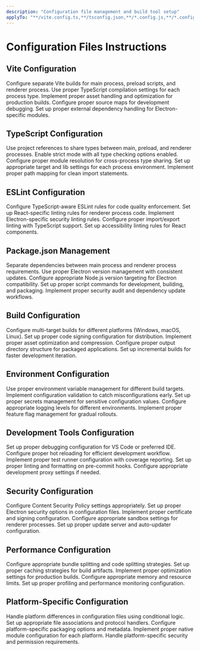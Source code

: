 ```yaml
---
description: "Configuration file management and build tool setup"
applyTo: "**/vite.config.ts,**/tsconfig.json,**/*.config.js,**/*.config.ts,package.json"
---
```


# Configuration Files Instructions

## Vite Configuration

Configure separate Vite builds for main process, preload scripts, and renderer process.
Use proper TypeScript compilation settings for each process type.
Implement proper asset handling and optimization for production builds.
Configure proper source maps for development debugging.
Set up proper external dependency handling for Electron-specific modules.

## TypeScript Configuration

Use project references to share types between main, preload, and renderer processes.
Enable strict mode with all type checking options enabled.
Configure proper module resolution for cross-process type sharing.
Set up appropriate target and lib settings for each process environment.
Implement proper path mapping for clean import statements.

## ESLint Configuration

Configure TypeScript-aware ESLint rules for code quality enforcement.
Set up React-specific linting rules for renderer process code.
Implement Electron-specific security linting rules.
Configure proper import/export linting with TypeScript support.
Set up accessibility linting rules for React components.

## Package.json Management

Separate dependencies between main process and renderer process requirements.
Use proper Electron version management with consistent updates.
Configure appropriate Node.js version targeting for Electron compatibility.
Set up proper script commands for development, building, and packaging.
Implement proper security audit and dependency update workflows.

## Build Configuration

Configure multi-target builds for different platforms (Windows, macOS, Linux).
Set up proper code signing configuration for distribution.
Implement proper asset optimization and compression.
Configure proper output directory structure for packaged applications.
Set up incremental builds for faster development iteration.

## Environment Configuration

Use proper environment variable management for different build targets.
Implement configuration validation to catch misconfigurations early.
Set up proper secrets management for sensitive configuration values.
Configure appropriate logging levels for different environments.
Implement proper feature flag management for gradual rollouts.

## Development Tools Configuration

Set up proper debugging configuration for VS Code or preferred IDE.
Configure proper hot reloading for efficient development workflow.
Implement proper test runner configuration with coverage reporting.
Set up proper linting and formatting on pre-commit hooks.
Configure appropriate development proxy settings if needed.

## Security Configuration

Configure Content Security Policy settings appropriately.
Set up proper Electron security options in configuration files.
Implement proper certificate and signing configuration.
Configure appropriate sandbox settings for renderer processes.
Set up proper update server and auto-updater configuration.

## Performance Configuration

Configure appropriate bundle splitting and code splitting strategies.
Set up proper caching strategies for build artifacts.
Implement proper optimization settings for production builds.
Configure appropriate memory and resource limits.
Set up proper profiling and performance monitoring configuration.

## Platform-Specific Configuration

Handle platform differences in configuration files using conditional logic.
Set up appropriate file associations and protocol handlers.
Configure platform-specific packaging options and metadata.
Implement proper native module configuration for each platform.
Handle platform-specific security and permission requirements.
